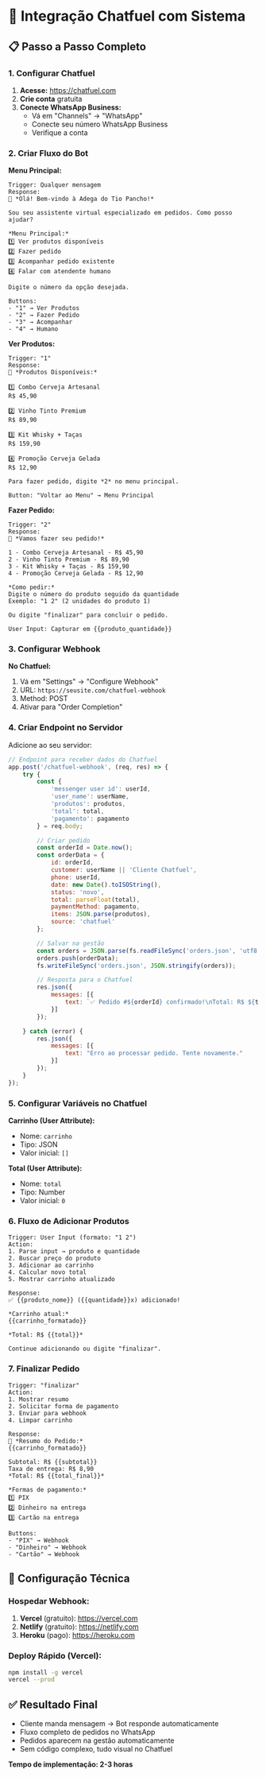 # 🔗 Integração Chatfuel com Sistema

## 📋 **Passo a Passo Completo**

### **1. Configurar Chatfuel**

1. **Acesse:** https://chatfuel.com
2. **Crie conta** gratuita
3. **Conecte WhatsApp Business:**
   - Vá em "Channels" → "WhatsApp"
   - Conecte seu número WhatsApp Business
   - Verifique a conta

### **2. Criar Fluxo do Bot**

**Menu Principal:**
```
Trigger: Qualquer mensagem
Response: 
🍷 *Olá! Bem-vindo à Adega do Tio Pancho!*

Sou seu assistente virtual especializado em pedidos. Como posso ajudar?

*Menu Principal:*
1️⃣ Ver produtos disponíveis
2️⃣ Fazer pedido
3️⃣ Acompanhar pedido existente
4️⃣ Falar com atendente humano

Digite o número da opção desejada.

Buttons:
- "1" → Ver Produtos
- "2" → Fazer Pedido
- "3" → Acompanhar
- "4" → Humano
```

**Ver Produtos:**
```
Trigger: "1"
Response:
🍷 *Produtos Disponíveis:*

1️⃣ Combo Cerveja Artesanal
R$ 45,90

2️⃣ Vinho Tinto Premium
R$ 89,90

3️⃣ Kit Whisky + Taças
R$ 159,90

4️⃣ Promoção Cerveja Gelada
R$ 12,90

Para fazer pedido, digite *2* no menu principal.

Button: "Voltar ao Menu" → Menu Principal
```

**Fazer Pedido:**
```
Trigger: "2"
Response:
🛒 *Vamos fazer seu pedido!*

1 - Combo Cerveja Artesanal - R$ 45,90
2 - Vinho Tinto Premium - R$ 89,90
3 - Kit Whisky + Taças - R$ 159,90
4 - Promoção Cerveja Gelada - R$ 12,90

*Como pedir:*
Digite o número do produto seguido da quantidade
Exemplo: "1 2" (2 unidades do produto 1)

Ou digite "finalizar" para concluir o pedido.

User Input: Capturar em {{produto_quantidade}}
```

### **3. Configurar Webhook**

**No Chatfuel:**
1. Vá em "Settings" → "Configure Webhook"
2. URL: `https://seusite.com/chatfuel-webhook`
3. Method: POST
4. Ativar para "Order Completion"

### **4. Criar Endpoint no Servidor**

Adicione ao seu servidor:

```javascript
// Endpoint para receber dados do Chatfuel
app.post('/chatfuel-webhook', (req, res) => {
    try {
        const {
            'messenger user id': userId,
            'user_name': userName,
            'produtos': produtos,
            'total': total,
            'pagamento': pagamento
        } = req.body;

        // Criar pedido
        const orderId = Date.now();
        const orderData = {
            id: orderId,
            customer: userName || 'Cliente Chatfuel',
            phone: userId,
            date: new Date().toISOString(),
            status: 'novo',
            total: parseFloat(total),
            paymentMethod: pagamento,
            items: JSON.parse(produtos),
            source: 'chatfuel'
        };

        // Salvar na gestão
        const orders = JSON.parse(fs.readFileSync('orders.json', 'utf8') || '[]');
        orders.push(orderData);
        fs.writeFileSync('orders.json', JSON.stringify(orders));

        // Resposta para o Chatfuel
        res.json({
            messages: [{
                text: `✅ Pedido #${orderId} confirmado!\nTotal: R$ ${total}\nTempo estimado: 45-55 minutos\n\nObrigado pela preferência! 🍷`
            }]
        });

    } catch (error) {
        res.json({
            messages: [{
                text: "Erro ao processar pedido. Tente novamente."
            }]
        });
    }
});
```

### **5. Configurar Variáveis no Chatfuel**

**Carrinho (User Attribute):**
- Nome: `carrinho`
- Tipo: JSON
- Valor inicial: `[]`

**Total (User Attribute):**
- Nome: `total`
- Tipo: Number
- Valor inicial: `0`

### **6. Fluxo de Adicionar Produtos**

```
Trigger: User Input (formato: "1 2")
Action: 
1. Parse input → produto e quantidade
2. Buscar preço do produto
3. Adicionar ao carrinho
4. Calcular novo total
5. Mostrar carrinho atualizado

Response:
✅ {{produto_nome}} ({{quantidade}}x) adicionado!

*Carrinho atual:*
{{carrinho_formatado}}

*Total: R$ {{total}}*

Continue adicionando ou digite "finalizar".
```

### **7. Finalizar Pedido**

```
Trigger: "finalizar"
Action:
1. Mostrar resumo
2. Solicitar forma de pagamento
3. Enviar para webhook
4. Limpar carrinho

Response:
🛒 *Resumo do Pedido:*
{{carrinho_formatado}}

Subtotal: R$ {{subtotal}}
Taxa de entrega: R$ 8,90
*Total: R$ {{total_final}}*

*Formas de pagamento:*
1️⃣ PIX
2️⃣ Dinheiro na entrega
3️⃣ Cartão na entrega

Buttons:
- "PIX" → Webhook
- "Dinheiro" → Webhook  
- "Cartão" → Webhook
```

## 🔧 **Configuração Técnica**

### **Hospedar Webhook:**
1. **Vercel** (gratuito): https://vercel.com
2. **Netlify** (gratuito): https://netlify.com
3. **Heroku** (pago): https://heroku.com

### **Deploy Rápido (Vercel):**
```bash
npm install -g vercel
vercel --prod
```

## ✅ **Resultado Final**

- Cliente manda mensagem → Bot responde automaticamente
- Fluxo completo de pedidos no WhatsApp
- Pedidos aparecem na gestão automaticamente
- Sem código complexo, tudo visual no Chatfuel

**Tempo de implementação: 2-3 horas**